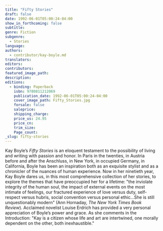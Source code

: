 ```yaml
---
title: "Fifty Stories"
draft: false
date: 1992-06-01T05:00:24-04:00
show_in_forthcoming: false
subtitle:
genre: Fiction
subgenre:
  - Stories
language:
authors:
  - contributor/kay-boyle.md
translators:
editors:
contributors:
featured_image_path:
description:
editions:
  - binding: Paperback
    isbn: 9780811212069
    publication_date: 1992-06-01T05:00:24-04:00
    cover_image_path: Fifty_Stories.jpg
    forsale: false
    saleprice:
    shipping_charge:
    price_us: 24.95
    price_cn:
    trim_size:
    Page_count:
_slug: fifty-stories
---
```


Kay Boyle’s _Fifty Stories_ is an eloquent testament to the possibility of living and writing with passion and honor. In Paris in the twenties, in Austria before and after the Anschluss, in New York, in occupied Germany, in California, Boyle has been an inspiration both as an exquisite stylist and as a chronicler of the nuances of human experience. Now in her ninetieth year, Kay Boyle dares us, in this most comprehensive collection of her stories, to explore the themes that have preoccupied her for a lifetime: "the inviolate integrity of the human soul, the impact of external events on the most intimate of feelings, our fractured experience of love versus duty, self-respect versus hubris, social convention versus personal ethic...She is still unquestionably modern" (Ann Hornaday, _The New York Times Book Review_). Acclaimed novelist Louise Erdrich has provided a very personal appreciation of Boyle’s power and grace. As she comments in the Introduction: "Kay is a citizen whose life and art are intertwined, one morally dependent on the other, both inexhaustible."

